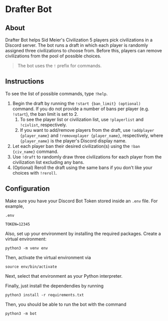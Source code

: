 # Drafter Bot

## About

Drafter Bot helps Sid Meier's Civilization 5 players pick civilizations in a Discord server. The bot runs a draft in which each player is randomly assigned three civilizations to choose from. Before this, players can remove civilizations from the pool of possible choices.

> The bot uses the `!` prefix for commands.

## Instructions

To see the list of possible commands, type `!help`.

1. Begin the draft by running the `!start {ban_limit} (optional)` command. If you do not provide a number of bans per player (e.g. `!start`), the ban limit is set to 2.
   1. To see the player list or civilization list, use `!playerlist` and `!civlist`, respectively.
   2. If you want to add/remove players from the draft, use `!addplayer {player_name}` and `!removeplayer {player_name}`, respectively, where `{player_name}` is the player's Discord display name.
2. Let each player ban their desired civilization(s) using the `!ban {civ_name}` command.
3. Use `!draft` to randomly draw three civilizations for each player from the civilization list excluding any bans.
4. (Optional) Reroll the draft using the same bans if you don't like your choices with `!reroll`.

## Configuration

Make sure you have your Discord Bot Token stored inside an `.env` file. For example,

`.env`

```text
TOKEN=12345
```

Also, set up your environment by installing the required packages. Create a virtual environment:

```console
python3 -m venv env
```

Then, activate the virtual environment via

```console
source env/bin/activate
```

Next, select that environment as your Python interpreter.

Finally, just install the dependendies by running

```console
python3 install -r requirements.txt
```

Then, you should be able to run the bot with the command

```console
python3 -m bot
```
